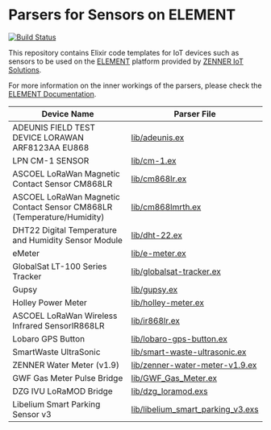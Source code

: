 # Parsers for Sensors on ELEMENT

[![Build Status](https://travis-ci.org/ZennerIoT/element-parsers.svg?branch=master)](https://travis-ci.org/ZennerIoT/element-parsers)

This repository contains Elixir code templates for IoT devices such as sensors to be used on the [ELEMENT](https://element-iot.com) platform provided by [ZENNER IoT Solutions](https://zenner-iot.com/).

For more information on the inner workings of the parsers, please check the [ELEMENT Documentation](https://docs.element-iot.com/parsers/overview/).

Device Name | Parser File
------------|-------------
ADEUNIS FIELD TEST DEVICE LORAWAN ARF8123AA EU868 | [lib/adeunis.ex](lib/adeunis.ex)
LPN CM-1 SENSOR | [lib/cm-1.ex](lib/cm-1.ex)
ASCOEL LoRaWan Magnetic Contact Sensor CM868LR | [lib/cm868lr.ex](lib/cm868lr.ex)
ASCOEL LoRaWan Magnetic Contact Sensor CM868LR (Temperature/Humidity) | [lib/cm868lmrth.ex](lib/cm868lmrth.ex)
DHT22 Digital Temperature and Humidity Sensor Module | [lib/dht-22.ex](lib/dht-22.ex)
eMeter | [lib/e-meter.ex](lib/e-meter.ex)
GlobalSat LT-100 Series Tracker | [lib/globalsat-tracker.ex](lib/globalsat-tracker.ex)
Gupsy | [lib/gupsy.ex](lib/gupsy.ex)
Holley Power Meter | [lib/holley-meter.ex](lib/holley-meter.ex)
ASCOEL LoRaWan Wireless Infrared SensorIR868LR | [lib/ir868lr.ex](lib/ir868lr.ex)
Lobaro GPS Button | [lib/lobaro-gps-button.ex](lib/lobaro-gps-button.ex)
SmartWaste UltraSonic | [lib/smart-waste-ultrasonic.ex](lib/smart-waste-ultrasonic.ex)
ZENNER Water Meter (v1.9) | [lib/zenner-water-meter-v1.9.ex](lib/zenner-water-meter-v1.9.ex)
GWF Gas Meter Pulse Bridge | [lib/GWF_Gas_Meter.ex](lib/GWF_Gas_Meter.ex)
DZG IVU LoRaMOD Bridge | [lib/dzg_loramod.exs](lib/dzg_loramod.exs)
Libelium Smart Parking Sensor v3 | [lib/libelium_smart_parking_v3.exs](lib/libelium_smart_parking_v3.exs)